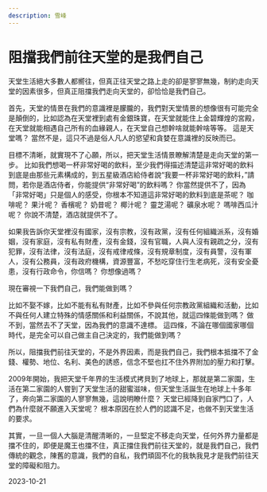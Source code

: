 ```yaml
---
description: 雪峰
---
```


# 阻擋我們前往天堂的是我們自己

天堂生活絕大多數人都嚮往，但真正往天堂之路上走的卻是寥寥無幾，制約走向天堂的因素很多，但真正阻擋我們走向天堂的，卻恰恰是我們自己。

首先，天堂的情景在我們的意識裡是朦朧的，我們對天堂情景的想像很有可能完全是顛倒的，比如認為在天堂裡到處有金銀珠寶，在天堂就能住上金碧輝煌的宮殿，在天堂就能相遇自己所有的血緣親人，在天堂自己想幹啥就能幹啥等等。 這是天堂嗎？ 當然不是，這只不過是俗人凡人的慾望和貪婪在意識裡的反映而已。

目標不清晰，就實現不了心願，所以，把天堂生活情景瞭解清楚是走向天堂的第一步。 比如我們想喝一杯非常好喝的飲料，至少我們得描述清楚這非常好喝的飲料到底是由那些元素構成的，到五星級酒店給侍者說“我要一杯非常好喝的飲料，”請問，若你是酒店侍者，你能提供“非常好喝”的飲料嗎？ 你當然提供不了，因為「非常好喝」只是個人的感受，你根本不知道這非常好喝的飲料到底是茶呢？ 咖啡呢？ 果汁呢？ 香檳呢？ 奶昔呢？ 椰汁呢？ 靈芝湯呢？ 礦泉水呢？ 嗎啡西瓜汁呢？ 你說不清楚，酒店就提供不了。

如果我告訴你天堂裡沒有國家，沒有宗教，沒有政黨，沒有任何組織派系，沒有婚姻，沒有家庭，沒有私有財產，沒有金錢，沒有官職，人與人沒有親疏之分，沒有犯罪，沒有法律，沒有法庭，沒有戒律戒條，沒有規章制度，沒有員警，沒有軍人，沒有公務員，沒有政府機構，資源豐富，不愁吃穿住行生老病死，沒有安全憂患，沒有行政命令，你信嗎？ 你想像過嗎？

現在審視一下我們自己，我們能做到嗎？

比如不娶不嫁，比如不能有私有財產，比如不參與任何宗教政黨組織和活動，比如不與任何人建立特殊的情感關係和利益關係，不說其他，就這四條能做到嗎？ 做不到，當然去不了天堂，因為我們的意識不達標。 這四條，不論在哪個國家哪個時代，是完全可以自己做主自己決定的，我們能做到嗎？

所以，阻擋我們前往天堂的，不是外界因素，而是我們自己，我們根本抵擋不了金錢、權勢、地位、名利、美色的誘惑，信念不堅也扛不住外界附加的壓力和打擊。

2009年開始，我把天堂千年界的生活模式拷貝到了地球上，那就是第二家園，生活在第二家園的人嘗到了天堂生活的甜蜜滋味，但天堂生活誕生在地球上十多年了，奔向第二家園的人寥寥無幾，這說明瞭什麼？ 天堂已經降到自家門口了，人們為什麼就不願進入天堂呢？ 根本原因在於人們的認識不足，也做不到天堂生活的要求。

其實，一旦一個人大腦是清醒清晰的，一旦堅定不移走向天堂，任何外界力量都是擋不住的，即便是魔王也擋不住，真正擋住我們前往天堂的，就是我們自己，我們傳統的觀念，陳舊的意識，我們的自私，我們頑固不化的我執我見才是我們前往天堂的障礙和阻力。

2023-10-21
